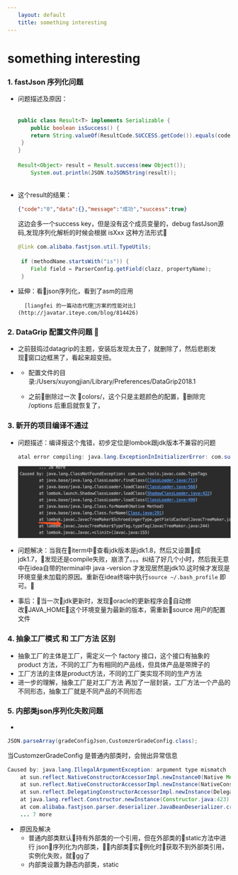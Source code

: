```yaml
---
　　layout: default
　　title: something interesting 
---
```


# something interesting 



### 1. fastJson 序列化问题 

- 问题描述及原因：

    ``` java

    public class Result<T> implements Serializable {
        public boolean isSuccess() {
        return String.valueOf(ResultCode.SUCCESS.getCode()).equals(code);
     }
    }

    Result<Object> result = Result.success(new Object());
        System.out.println(JSON.toJSONString(result));
        
    ```

- 这个result的结果：

    ``` json
    {"code":"0","data":{},"message":"成功","success":true}
    ```
    这边会多一个success key，但是没有这个成员变量的，debug fastJson源码,发现序列化解析的时候会根据 isXxx 这种方法形式

    ``` java
    @link com.alibaba.fastjson.util.TypeUtils; 

     if (methodName.startsWith("is")) {
        Field field = ParserConfig.getField(clazz, propertyName);
     }

    ```

- 延伸：看json序列化，看到了asm的应用

        [liangfei 的一篇动态代理方案的性能对比](http://javatar.iteye.com/blog/814426)


### 2. DataGrip 配置文件问题 
- 之前鼓捣过datagrip的主题，安装后发现太丑了，就删除了，然后悲剧发现窗口边框黑了，看起来超变扭。
- 
     * 配置文件的目录:/Users/xuyongjian/Library/Preferences/DataGrip2018.1

     * 之前删除过一次 colors/，这个只是主题颜色的配置，删除完 /options 后重启就恢复了，

### 3. 新开的项目编译不通过
- 问题描述：编译报这个鬼错，初步定位是lombok跟jdk版本不兼容的问题

    ``` java
    atal error compiling: java.lang.ExceptionInInitializerError: com.sun.tools.javac.code.TypeTags -> [Help 1] 
    ```

    ![lombok异常信息](/images/lombok_e.jpg)


- 问题解决：当我在iterm中查看jdk版本是jdk1.8，然后又设置成jdk1.7，发现还是compile失败，崩溃了。。。纠结了好几个小时，然后我无意中在idea自带的terminal中 java -version 才发现居然是jdk10.这时候才发现是环境变量未加载的原因。重新在idea终端中执行`source ~/.bash_profile` 即可。

- 事后：当一次jdk更新时，发现oracle的更新程序会自动修改JAVA_HOME这个环境变量为最新的版本，需重新source 用户的配置文件

### 4.  抽象工厂模式 和 工厂方法 区别

 - 抽象工厂的主体是工厂，需定义一个 factory 接口，这个接口有抽象的 product 方法，不同的工厂为有相同的产品线，但具体产品是带牌子的
 - 工厂方法的主体是product方法，不同的工厂类实现不同的生产方法
 - 进一步的理解，抽象工厂是对工厂方法 再加了一层封装，工厂方法一个产品的不同形态，抽象工厂就是不同产品的不同形态


### 5. 内部类json序列化失败问题
- 
```java
JSON.parseArray(gradeConfigJson,CustomzerGradeConfig.class);
```
当CustomzerGradeConfig 是普通内部类时，会抛出异常信息

```java
Caused by: java.lang.IllegalArgumentException: argument type mismatch
	at sun.reflect.NativeConstructorAccessorImpl.newInstance0(Native Method)
	at sun.reflect.NativeConstructorAccessorImpl.newInstance(NativeConstructorAccessorImpl.java:62)
	at sun.reflect.DelegatingConstructorAccessorImpl.newInstance(DelegatingConstructorAccessorImpl.java:45)
	at java.lang.reflect.Constructor.newInstance(Constructor.java:423)
	at com.alibaba.fastjson.parser.deserializer.JavaBeanDeserializer.createInstance(JavaBeanDeserializer.java:113)
	... 7 more

```

-  原因及解决
    * 普通内部类默认持有外部类的一个引用，但在外部类的static方法中进行 json序列化为内部类，内部类实例化时获取不到外部类引用，实例化失败，就gg了
    * 内部类设置为静态内部类，static



    